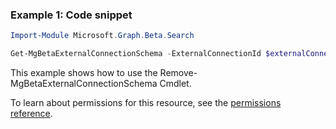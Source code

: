 ### Example 1: Code snippet

```powershell
Import-Module Microsoft.Graph.Beta.Search

Get-MgBetaExternalConnectionSchema -ExternalConnectionId $externalConnectionId
```
This example shows how to use the Remove-MgBetaExternalConnectionSchema Cmdlet.

To learn about permissions for this resource, see the [permissions reference](/graph/permissions-reference).

